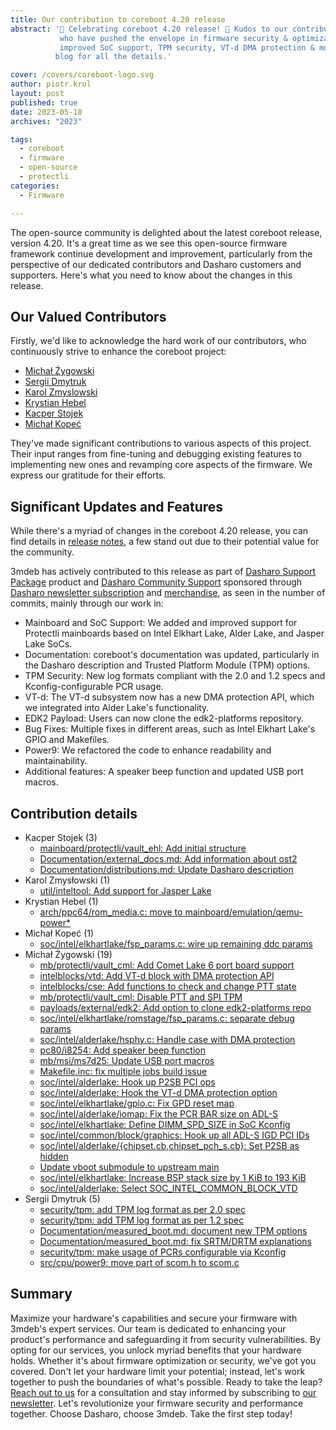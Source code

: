 ```yaml
---
title: Our contribution to coreboot 4.20 release
abstract: '🎉 Celebrating coreboot 4.20 release! 🚀 Kudos to our contributors
           who have pushed the envelope in firmware security & optimization. Key updates:
           improved SoC support, TPM security, VT-d DMA protection & more. Check out the
          blog for all the details.'

cover: /covers/coreboot-logo.svg
author: piotr.krol
layout: post
published: true
date: 2023-05-18
archives: "2023"

tags:
  - coreboot
  - firmware
  - open-source
  - protectli
categories:
  - Firmware

---
```


The open-source community is delighted about the latest coreboot release,
version 4.20. It's a great time as we see this open-source firmware framework
continue development and improvement, particularly from the perspective of our
dedicated contributors and Dasharo customers and supporters. Here's what you
need to know about the changes in this release.

## Our Valued Contributors

Firstly, we'd like to acknowledge the hard work of our contributors, who
continuously strive to enhance the coreboot project:

* [Michał Żygowski](https://twitter.com/_miczyg_)
* [Sergii Dmytruk](https://github.com/SergiiDmytruk)
* [Karol Zmyslowski](https://www.linkedin.com/in/karolzet/)
* [Krystian Hebel](https://www.linkedin.com/in/krystian-hebel-b48424205/)
* [Kacper Stojek](https://www.linkedin.com/in/kacper-stojek-5108a7237/)
* [Michał Kopeć](https://www.linkedin.com/in/micha%C5%82-kope%C4%87-a8b216200)

They've made significant contributions to various aspects of this project.
Their input ranges from fine-tuning and debugging existing features to
implementing new ones and revamping core aspects of the firmware. We express
our gratitude for their efforts.

## Significant Updates and Features

While there's a myriad of changes in the coreboot 4.20 release, you can find
details in [release
notes](https://doc.coreboot.org/releases/coreboot-4.20-relnotes.html), a few
stand out due to their potential value for the community. 

3mdeb has actively contributed to this release as part of [Dasharo Support
Package](https://docs.dasharo.com/osf-trolling-list/jsm_documentation/#dasharo-support-package)
product and [Dasharo Community
Support](https://docs.dasharo.com/osf-trivia-list/dasharo/#dasharo-professional-support)
sponsored through [Dasharo newsletter
subscription](https://3mdeb.com/?s=%22year+Dasharo+Supporters+Entrance%22&post_type=product&dgwt_wcas=1)
and [merchandise](https://3mdeb.com/product-category/merchandise/), as seen in
the number of commits, mainly through our work in:

* Mainboard and SoC Support: We added and improved support for Protectli mainboards based on Intel Elkhart Lake, Alder Lake, and Jasper Lake SoCs.
* Documentation: coreboot's documentation was updated, particularly in the Dasharo description and Trusted Platform Module (TPM) options.
* TPM Security: New log formats compliant with the 2.0 and 1.2 specs and Kconfig-configurable PCR usage.
* VT-d: The VT-d subsystem now has a new DMA protection API, which we integrated into Alder Lake's functionality.
* EDK2 Payload: Users can now clone the edk2-platforms repository.
* Bug Fixes: Multiple fixes in different areas, such as Intel Elkhart Lake's GPIO and Makefiles.
* Power9: We refactored the code to enhance readability and maintainability.
* Additional features: A speaker beep function and updated USB port macros.

## Contribution details

* Kacper Stojek (3)
	* [mainboard/protectli/vault_ehl: Add initial structure ](https://review.coreboot.org/c/coreboot/+/72407)
	* [Documentation/external_docs.md: Add information about ost2](https://review.coreboot.org/c/coreboot/+/70853)
	* [Documentation/distributions.md: Update Dasharo description](https://review.coreboot.org/c/coreboot/+/70852)
* Karol Zmysłowski (1)
	* [util/inteltool: Add support for Jasper Lake](https://review.coreboot.org/c/coreboot/+/73934)
* Krystian Hebel (1)
	* [arch/ppc64/rom_media.c: move to mainboard/emulation/qemu-power*](https://review.coreboot.org/c/coreboot/+/67061)
* Michał Kopeć (1)
	* [soc/intel/elkhartlake/fsp_params.c: wire up remaining ddc params](https://review.coreboot.org/c/coreboot/+/72405)
* Michał Żygowski (19)
	* [mb/protectli/vault_cml: Add Comet Lake 6 port board support ](https://review.coreboot.org/c/coreboot/+/67940)
	* [intelblocks/vtd: Add VT-d block with DMA protection API ](https://review.coreboot.org/c/coreboot/+/68449)
	* [intelblocks/cse: Add functions to check and change PTT state](https://review.coreboot.org/c/coreboot/+/68919)
	* [mb/protectli/vault_cml: Disable PTT and SPI TPM ](https://review.coreboot.org/c/coreboot/+/68920)
	* [payloads/external/edk2: Add option to clone edk2-platforms repo](https://review.coreboot.org/c/coreboot/+/68872)
	* [soc/intel/elkhartlake/romstage/fsp_params.c: separate debug params](https://review.coreboot.org/c/coreboot/+/72404)
	* [soc/intel/alderlake/hsphy.c: Handle case with DMA protection](https://review.coreboot.org/c/coreboot/+/68556)
	* [pc80/i8254: Add speaker beep function](https://review.coreboot.org/c/coreboot/+/68100)
	* [mb/msi/ms7d25: Update USB port macros ](https://review.coreboot.org/c/coreboot/+/69820)
	* [Makefile.inc: fix multiple jobs build issue](https://review.coreboot.org/c/coreboot/+/69819)
	* [soc/intel/alderlake: Hook up P2SB PCI ops](https://review.coreboot.org/c/coreboot/+/69949)
	* [soc/intel/alderlake: Hook the VT-d DMA protection option ](https://review.coreboot.org/c/coreboot/+/68450)
	* [soc/intel/elkhartlake/gpio.c: Fix GPD reset map](https://review.coreboot.org/c/coreboot/+/72406)
	* [soc/intel/alderlake/iomap: Fix the PCR BAR size on ADL-S](https://review.coreboot.org/c/coreboot/+/69948)
	* [soc/intel/elkhartlake: Define DIMM_SPD_SIZE in SoC Kconfig ](https://review.coreboot.org/c/coreboot/+/73933)
	* [soc/intel/common/block/graphics: Hook up all ADL-S IGD PCI IDs](https://review.coreboot.org/c/coreboot/+/70101)
	* [soc/intel/alderlake/{chipset.cb,chipset_pch_s.cb}: Set P2SB as hidden ](https://review.coreboot.org/c/coreboot/+/69950)
	* [Update vboot submodule to upstream main ](https://review.coreboot.org/c/coreboot/+/74401)
	* [soc/intel/elkhartlake: Increase BSP stack size by 1 KiB to 193 KiB](https://review.coreboot.org/c/coreboot/+/73820)
	* [soc/intel/alderlake: Select SOC_INTEL_COMMON_BLOCK_VTD](https://review.coreboot.org/c/coreboot/+/72069)
* Sergii Dmytruk (5)
	* [security/tpm: add TPM log format as per 2.0 spec](https://review.coreboot.org/c/coreboot/+/68748)
	* [security/tpm: add TPM log format as per 1.2 spec ](https://review.coreboot.org/c/coreboot/+/68747)
	* [Documentation/measured_boot.md: document new TPM options](https://review.coreboot.org/c/coreboot/+/68752)
	* [Documentation/measured_boot.md: fix SRTM/DRTM explanations](https://review.coreboot.org/c/coreboot/+/68751)
	* [security/tpm: make usage of PCRs configurable via Kconfig](https://review.coreboot.org/c/coreboot/+/68750)
	* [src/cpu/power9: move part of scom.h to scom.c](https://review.coreboot.org/c/coreboot/+/67055)

## Summary

Maximize your hardware's capabilities and secure your firmware with 3mdeb's
expert services. Our team is dedicated to enhancing your product's performance
and safeguarding it from security vulnerabilities. By opting for our services,
you unlock myriad benefits that your hardware holds. Whether it's about
firmware optimization or security, we've got you covered. Don't let your
hardware limit your potential; instead, let's work together to push the
boundaries of what's possible. Ready to take the leap? [Reach out to
us](https://3mdeb.com/contact/) for a consultation and stay informed by
subscribing to [our
newsletter](https://newsletter.3mdeb.com/subscription/wwL90UkXP). Let's
revolutionize your firmware security and performance together. Choose Dasharo,
choose 3mdeb. Take the first step today!
